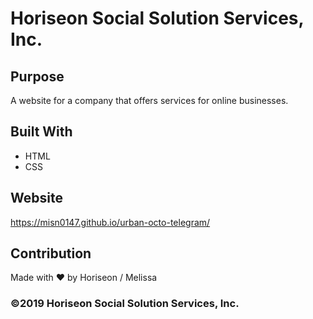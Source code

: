 # Horiseon Social Solution Services, Inc.

## Purpose
A website for a company that offers services for online businesses.  

## Built With
* HTML
* CSS

## Website
https://misn0147.github.io/urban-octo-telegram/

## Contribution
Made with ❤️ by Horiseon / Melissa

### ©️2019 Horiseon Social Solution Services, Inc.
